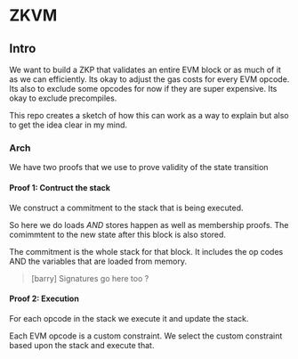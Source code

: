 # ZKVM 

## Intro 

We want to build a ZKP that validates an entire EVM block or as much of it as we can efficiently. Its okay to adjust the gas costs for every EVM opcode. Its also to exclude some opcodes for now if they are super expensive. Its okay to exclude precompiles. 

This repo creates a sketch of how this can work as a way to explain but also to get the idea clear in my mind. 


### Arch 

We have two proofs that we use to prove validity of the state transition 

#### Proof 1: Contruct the stack 

We construct a commitment to the stack that is being executed. 

So here we do loads *AND* stores happen as well as membership proofs. The comimmtent to the new state after this block is also stored. 

The commitment is the whole stack for that block. It includes the op codes AND the variables that are loaded from memory. 

>[barry] Signatures go here too ? 

#### Proof 2: Execution 

For each opcode in the stack we execute it and update the stack.

Each EVM opcode is a custom constraint. We select the custom constraint based upon the stack and execute that. 
